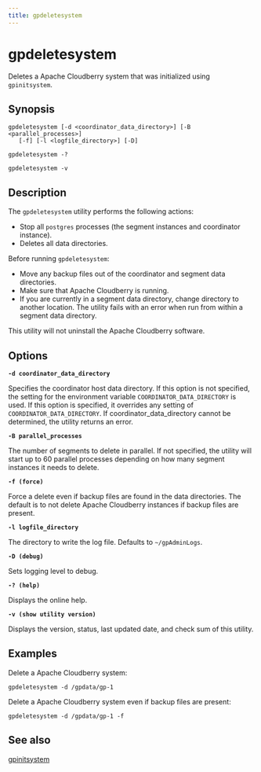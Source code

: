```yaml
---
title: gpdeletesystem
---
```


# gpdeletesystem

Deletes a Apache Cloudberry system that was initialized using `gpinitsystem`.

## Synopsis

```shell
gpdeletesystem [-d <coordinator_data_directory>] [-B <parallel_processes>] 
   [-f] [-l <logfile_directory>] [-D]

gpdeletesystem -? 

gpdeletesystem -v
```

## Description

The `gpdeletesystem` utility performs the following actions:

- Stop all `postgres` processes (the segment instances and coordinator instance).
- Deletes all data directories.

Before running `gpdeletesystem`:

- Move any backup files out of the coordinator and segment data directories.
- Make sure that Apache Cloudberry is running.
- If you are currently in a segment data directory, change directory to another location. The utility fails with an error when run from within a segment data directory.

This utility will not uninstall the Apache Cloudberry software.

## Options

**`-d coordinator_data_directory`**

Specifies the coordinator host data directory. If this option is not specified, the setting for the environment variable `COORDINATOR_DATA_DIRECTORY` is used. If this option is specified, it overrides any setting of `COORDINATOR_DATA_DIRECTORY`. If coordinator_data_directory cannot be determined, the utility returns an error.

**`-B parallel_processes`**

The number of segments to delete in parallel. If not specified, the utility will start up to 60 parallel processes depending on how many segment instances it needs to delete.

**`-f (force)`**

Force a delete even if backup files are found in the data directories. The default is to not delete Apache Cloudberry instances if backup files are present.

**`-l logfile_directory`**

The directory to write the log file. Defaults to `~/gpAdminLogs`.

**`-D (debug)`**

Sets logging level to debug.

**`-? (help)`**

Displays the online help.

**`-v (show utility version)`**

Displays the version, status, last updated date, and check sum of this utility.

## Examples

Delete a Apache Cloudberry system:

```shell
gpdeletesystem -d /gpdata/gp-1
```

Delete a Apache Cloudberry system even if backup files are present:

```shell
gpdeletesystem -d /gpdata/gp-1 -f
```

## See also

[gpinitsystem](/docs/sys-utilities/gpinitsystem.md)
